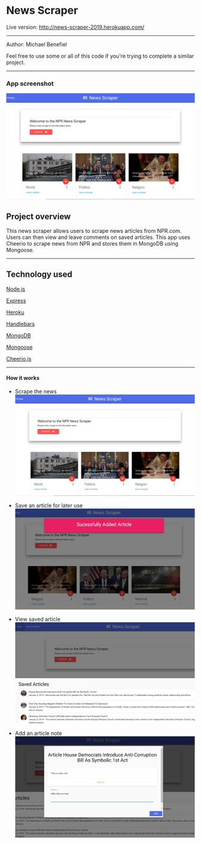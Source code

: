 <h1>News Scraper</h1>

Live version: http://news-scraper-2019.herokuapp.com/
<hr></hr>

Author: Michael Benefiel

Feel free to use some or all of this code if you're trying to complete a similar project.
<hr></hr>

<h3> App screenshot </h3>

![alt text](https://raw.githubusercontent.com/mjbenefiel/news-scraper/master/public/assets/img/news-image.jpg "News Scraper")

<h2> Project overview</h2>
This news scraper allows users to scrape news articles from NPR.com. Users can then view and leave comments on saved articles. This app uses Cheerio to scrape news from NPR and stores them in MongoDB using Mongoose. 

<hr></hr>

<h2>Technology used</h2>

[Node.js](https://nodejs.org/en/)

[Express](https://expressjs.com/)

[Heroku](https://heroku.com/)

[Handlebars](https://handlebarsjs.com/)

[MongoDB](https://www.mongodb.com/)

[Mongoose](https://mongoosejs.com/)

[Cheerio.js](https://cheerio.js.org/)

<hr></hr>

<h4>How it works</h4>

- Scrape the news
![alt text](https://raw.githubusercontent.com/mjbenefiel/news-scraper/master/public/assets/img/news-image.jpg "News Scraper")

- Save an article for later use
![alt text](https://raw.githubusercontent.com/mjbenefiel/news-scraper/master/public/assets/img/add-article.jpg "News Scraper")

- View saved article
![alt text](https://raw.githubusercontent.com/mjbenefiel/news-scraper/master/public/assets/img/view-saved-article.jpg "News Scraper")

- Add an article note
![alt text](https://raw.githubusercontent.com/mjbenefiel/news-scraper/master/public/assets/img/add-note.jpg "News Scraper")